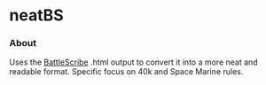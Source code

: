 # neatBS

### About

Uses the [BattleScribe](https://battlescribe.net) .html output to convert it into a more neat and readable format. Specific focus on 40k and Space Marine rules.
